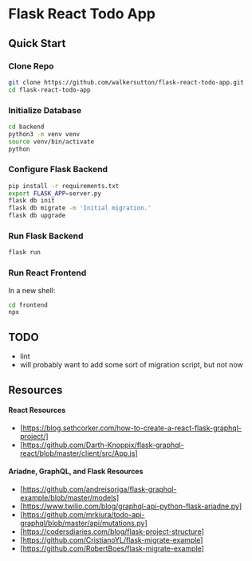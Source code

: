 # Flask React Todo App

## Quick Start

### Clone Repo

```sh
git clone https://github.com/walkersutton/flask-react-todo-app.git
cd flask-react-todo-app
```

### Initialize Database

```sh
cd backend
python3 -m venv venv
source venv/bin/activate
python
```

### Configure Flask Backend

```sh
pip install -r requirements.txt
export FLASK_APP=server.py
flask db init
flask db migrate -m 'Initial migration.'
flask db upgrade
```

### Run Flask Backend

```sh
flask run
```

### Run React Frontend

In a new shell:

```sh
cd frontend
npx 
```

## TODO
* lint
* will probably want to add some sort of migration script, but not now

## Resources

#### React Resources
* [https://blog.sethcorker.com/how-to-create-a-react-flask-graphql-project/]
* [https://github.com/Darth-Knoppix/flask-graphql-react/blob/master/client/src/App.js]

#### Ariadne, GraphQL, and Flask Resources
* [https://github.com/andreisoriga/flask-graphql-example/blob/master/models]
* [https://www.twilio.com/blog/graphql-api-python-flask-ariadne.py]
* [https://github.com/mrkiura/todo-api-graphql/blob/master/api/mutations.py]
* [https://codersdiaries.com/blog/flask-project-structure]
* [https://github.com/CristianoYL/flask-migrate-example]
* [https://github.com/RobertBoes/flask-migrate-example]
